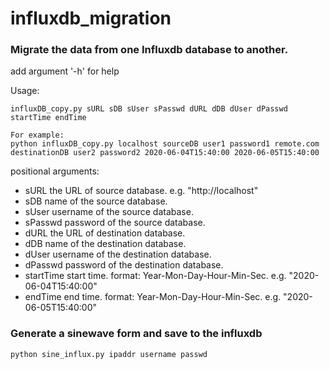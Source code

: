 # influxdb_migration

### Migrate the data from one Influxdb database to another.
add argument '-h' for help

Usage:

```
influxDB_copy.py sURL sDB sUser sPasswd dURL dDB dUser dPasswd startTime endTime

For example:
python influxDB_copy.py localhost sourceDB user1 password1 remote.com destinationDB user2 password2 2020-06-04T15:40:00 2020-06-05T15:40:00
```

positional arguments:
  - sURL        the URL of source database. e.g. "http://localhost"
  - sDB         name of the source database.
  - sUser       username of the source database.
  - sPasswd     password of the source database.
  - dURL        the URL of destination database.
  - dDB         name of the destination database.
  - dUser       username of the destination database.
  - dPasswd     password of the destination database.
  - startTime   start time. format: Year-Mon-Day-Hour-Min-Sec. e.g. "2020-06-04T15:40:00"
  - endTime     end time. format: Year-Mon-Day-Hour-Min-Sec. e.g. "2020-06-05T15:40:00"

### Generate a sinewave form and save to the influxdb
```
python sine_influx.py ipaddr username passwd
```